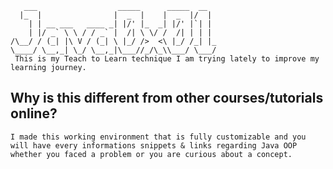```
   ___                  _____      _____  __  
  |_  |                |  _  |    |  _  |/  | 
    | | __ ___   ____ _| |/' |_  _| |/' |`| | 
    | |/ _` \ \ / / _` |  /| \ \/ /  /| | | | 
/\__/ / (_| |\ V / (_| \ |_/ />  <\ |_/ /_| |_
\____/ \__,_| \_/ \__,_|\___//_/\_\\___/ \___/                                              
 This is my Teach to Learn technique I am trying lately to improve my learning journey.
```

## Why is this different from other courses/tutorials online?
``` This course is 100% controlled by you, you won't be watching videos that explains concepts, you will get a hands on experience of what programming really is.
I made this working environment that is fully customizable and you will have every informations snippets & links regarding Java OOP whether you faced a problem or you are curious about a concept.

